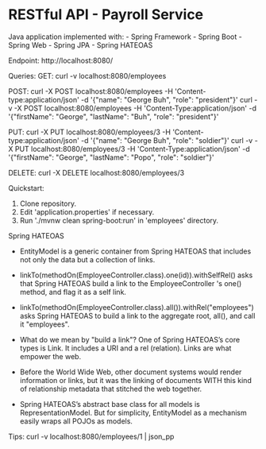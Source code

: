 # RESTful API - Payroll Service

Java application implemented with:
    - Spring Framework
        - Spring Boot
        - Spring Web
        - Spring JPA
        - Spring HATEOAS

Endpoint:
http://localhost:8080/

Queries:
GET:
curl -v localhost:8080/employees

POST:
curl -X POST localhost:8080/employees -H 'Content-type:application/json' -d '{"name": "George Buh", "role": "president"}'
curl -v -X POST localhost:8080/employees -H 'Content-Type:application/json' -d '{"firstName": "George", "lastName": "Buh", "role": "president"}'

PUT:
curl -X PUT localhost:8080/employees/3 -H 'Content-type:application/json' -d '{"name": "George Buh", "role": "soldier"}'
curl -v -X PUT localhost:8080/employees/3 -H 'Content-Type:application/json' -d '{"firstName": "George", "lastName": "Popo", "role": "soldier"}'

DELETE:
curl -X DELETE localhost:8080/employees/3


Quickstart:

1. Clone repository.
2. Edit 'application.properties' if necessary.
3. Run './mvnw clean spring-boot:run' in 'employees' directory.


Spring HATEOAS
- EntityModel<T> is a generic container from Spring HATEOAS that includes not only the data but a collection of links.

- linkTo(methodOn(EmployeeController.class).one(id)).withSelfRel() asks that Spring HATEOAS build a link to the EmployeeController 's one() method, and flag it as a self link.

- linkTo(methodOn(EmployeeController.class).all()).withRel("employees") asks Spring HATEOAS to build a link to the aggregate root, all(), and call it "employees".

- What do we mean by "build a link"? One of Spring HATEOAS’s core types is Link. It includes a URI and a rel (relation). Links are what empower the web. 
- Before the World Wide Web, other document systems would render information or links, but it was the linking of documents WITH this kind of relationship metadata that stitched the web together.

- Spring HATEOAS’s abstract base class for all models is RepresentationModel. But for simplicity, EntityModel<T> as a mechanism easily wraps all POJOs as models.

Tips:
curl -v localhost:8080/employees/1 | json_pp
